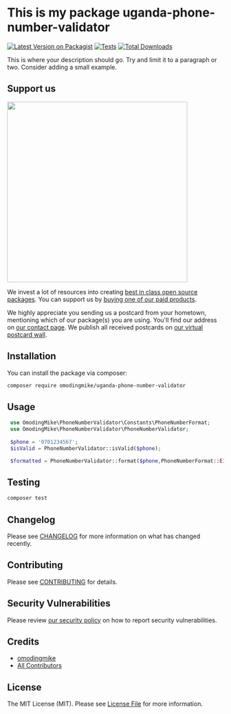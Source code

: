 # This is my package uganda-phone-number-validator

[![Latest Version on Packagist](https://img.shields.io/packagist/v/omodingmike/uganda-phone-number-validator.svg?style=flat-square)](https://packagist.org/packages/omodingmike/uganda-phone-number-validator)
[![Tests](https://img.shields.io/github/actions/workflow/status/omodingmike/uganda-phone-number-validator/run-tests.yml?branch=main&label=tests&style=flat-square)](https://github.com/omodingmike/uganda-phone-number-validator/actions/workflows/run-tests.yml)
[![Total Downloads](https://img.shields.io/packagist/dt/omodingmike/uganda-phone-number-validator.svg?style=flat-square)](https://packagist.org/packages/omodingmike/uganda-phone-number-validator)

This is where your description should go. Try and limit it to a paragraph or two. Consider adding a small example.

## Support us

[<img src="https://github-ads.s3.eu-central-1.amazonaws.com/uganda-phone-number-validator.jpg?t=1" width="419px" />](https://spatie.be/github-ad-click/uganda-phone-number-validator)

We invest a lot of resources into creating [best in class open source packages](https://spatie.be/open-source). You can support us
by [buying one of our paid products](https://spatie.be/open-source/support-us).

We highly appreciate you sending us a postcard from your hometown, mentioning which of our package(s) you are using. You'll find our address
on [our contact page](https://spatie.be/about-us). We publish all received postcards on [our virtual postcard wall](https://spatie.be/open-source/postcards).

## Installation

You can install the package via composer:

```bash
composer require omodingmike/uganda-phone-number-validator
```

## Usage

```php
 use OmodingMike\PhoneNumberValidator\Constants\PhoneNumberFormat;
 use OmodingMike\PhoneNumberValidator\PhoneNumberValidator;
 
 $phone = '0701234567';
 $isValid = PhoneNumberValidator::isValid($phone);

 $formatted = PhoneNumberValidator::format($phone,PhoneNumberFormat::E164)  
```

## Testing

```bash
composer test
```

## Changelog

Please see [CHANGELOG](CHANGELOG.md) for more information on what has changed recently.

## Contributing

Please see [CONTRIBUTING](https://github.com/spatie/.github/blob/main/CONTRIBUTING.md) for details.

## Security Vulnerabilities

Please review [our security policy](../../security/policy) on how to report security vulnerabilities.

## Credits

- [omodingmike](https://github.com/omodingmike)
- [All Contributors](../../contributors)

## License

The MIT License (MIT). Please see [License File](LICENSE.md) for more information.
